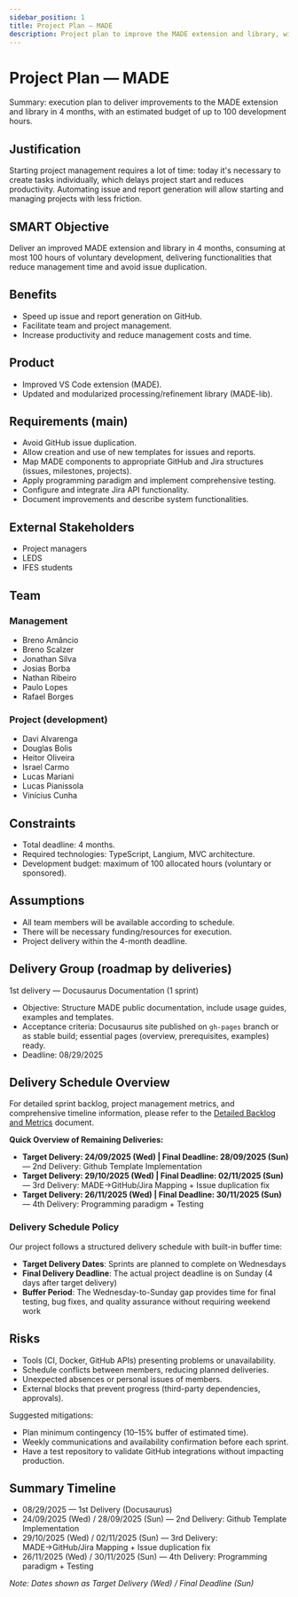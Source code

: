 ```yaml
---
sidebar_position: 1
title: Project Plan — MADE
description: Project plan to improve the MADE extension and library, with objectives, backlog, deliveries, team and schedule.
---
```


# Project Plan — MADE

Summary: execution plan to deliver improvements to the MADE extension and library in 4 months, with an estimated budget of up to 100 development hours.

## Justification
Starting project management requires a lot of time: today it's necessary to create tasks individually, which delays project start and reduces productivity. Automating issue and report generation will allow starting and managing projects with less friction.

## SMART Objective
Deliver an improved MADE extension and library in 4 months, consuming at most 100 hours of voluntary development, delivering functionalities that reduce management time and avoid issue duplication.

## Benefits
- Speed up issue and report generation on GitHub.
- Facilitate team and project management.
- Increase productivity and reduce management costs and time.

## Product
- Improved VS Code extension (MADE).
- Updated and modularized processing/refinement library (MADE-lib).

## Requirements (main)
- Avoid GitHub issue duplication.
- Allow creation and use of new templates for issues and reports.
- Map MADE components to appropriate GitHub and Jira structures (issues, milestones, projects).
- Apply programming paradigm and implement comprehensive testing.
- Configure and integrate Jira API functionality.
- Document improvements and describe system functionalities.

## External Stakeholders
- Project managers
- LEDS
- IFES students

## Team

### Management
- Breno Amâncio
- Breno Scalzer
- Jonathan Silva
- Josias Borba
- Nathan Ribeiro
- Paulo Lopes
- Rafael Borges

### Project (development)
- Davi Alvarenga
- Douglas Bolis
- Heitor Oliveira
- Israel Carmo
- Lucas Mariani
- Lucas Pianissola
- Vinícius Cunha

## Constraints
- Total deadline: 4 months.
- Required technologies: TypeScript, Langium, MVC architecture.
- Development budget: maximum of 100 allocated hours (voluntary or sponsored).

## Assumptions
- All team members will be available according to schedule.
- There will be necessary funding/resources for execution.
- Project delivery within the 4-month deadline.

## Delivery Group (roadmap by deliveries)

1st delivery — Docusaurus Documentation (1 sprint)
- Objective: Structure MADE public documentation, include usage guides, examples and templates.
- Acceptance criteria: Docusaurus site published on `gh-pages` branch or as stable build; essential pages (overview, prerequisites, examples) ready.
- Deadline: 08/29/2025

## Delivery Schedule Overview

For detailed sprint backlog, project management metrics, and comprehensive timeline information, please refer to the [Detailed Backlog and Metrics](./3_detailed_backlog_and_metrics.md) document.

**Quick Overview of Remaining Deliveries:**
- **Target Delivery: 24/09/2025 (Wed) | Final Deadline: 28/09/2025 (Sun)** — 2nd Delivery: Github Template Implementation
- **Target Delivery: 29/10/2025 (Wed) | Final Deadline: 02/11/2025 (Sun)** — 3rd Delivery: MADE→GitHub/Jira Mapping + Issue duplication fix
- **Target Delivery: 26/11/2025 (Wed) | Final Deadline: 30/11/2025 (Sun)** — 4th Delivery: Programming paradigm + Testing

### Delivery Schedule Policy
Our project follows a structured delivery schedule with built-in buffer time:
- **Target Delivery Dates**: Sprints are planned to complete on Wednesdays
- **Final Delivery Deadline**: The actual project deadline is on Sunday (4 days after target delivery)
- **Buffer Period**: The Wednesday-to-Sunday gap provides time for final testing, bug fixes, and quality assurance without requiring weekend work

## Risks
- Tools (CI, Docker, GitHub APIs) presenting problems or unavailability.
- Schedule conflicts between members, reducing planned deliveries.
- Unexpected absences or personal issues of members.
- External blocks that prevent progress (third-party dependencies, approvals).

Suggested mitigations:
- Plan minimum contingency (10–15% buffer of estimated time).
- Weekly communications and availability confirmation before each sprint.
- Have a test repository to validate GitHub integrations without impacting production.

## Summary Timeline
- 08/29/2025 — 1st Delivery (Docusaurus)
- 24/09/2025 (Wed) / 28/09/2025 (Sun) — 2nd Delivery: Github Template Implementation
- 29/10/2025 (Wed) / 02/11/2025 (Sun) — 3rd Delivery: MADE→GitHub/Jira Mapping + Issue duplication fix
- 26/11/2025 (Wed) / 30/11/2025 (Sun) — 4th Delivery: Programming paradigm + Testing

*Note: Dates shown as Target Delivery (Wed) / Final Deadline (Sun)*
